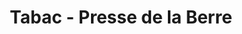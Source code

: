 ---
title: "Tabac - Presse de la Berre"
url: /durban-corbieres/tabac-presse-de-la-berre/
shop: marchand de journaux
---